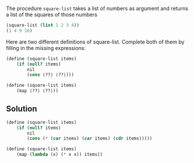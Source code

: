 The procedure `square-list` takes a list of numbers as argument and returns a list of the squares of those numbers

```scheme
(square-list (list 1 2 3 4))
(1 4 9 16)
```
Here are two different definitions of square-list. Complete both of them by filling in the missing expressions:

```scheme
(define (square-list items)
    (if (null? items)
        nil
        (cons ⟨??⟩ ⟨??⟩)))

(define (square-list items)
    (map ⟨??⟩ ⟨??⟩))
```

Solution
---

```scheme
(define (square-list items)
    (if (null? items)
        nil
        (cons (* (car items) (car items) (cdr items)))))

(define (square-list items)
    (map (lambda (x) (* x x)) items))
```